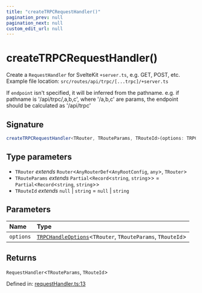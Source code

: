 ```yaml
---
title: "createTRPCRequestHandler()"
pagination_prev: null
pagination_next: null
custom_edit_url: null
---
```


# createTRPCRequestHandler()

Create a `RequestHandler` for SvelteKit `+server.ts`, e.g. GET, POST, etc.
Example file location: `src/routes/api/trpc/[...trpc]/+server.ts`

 If `endpoint` isn't specified, it will be inferred from the pathname.
e.g. if pathname is '/api/trpc/,a,b,c', where '/a,b,c' are params, the endpoint should be calculated as '/api/trpc'

## Signature

```ts
createTRPCRequestHandler<TRouter, TRouteParams, TRouteId>(options: TRPCHandleOptions<TRouter, TRouteParams, TRouteId>): RequestHandler<TRouteParams, TRouteId>;
```

## Type parameters

- `TRouter` *extends* `Router`<`AnyRouterDef`<`AnyRootConfig`, `any`\>, `TRouter`\>
- `TRouteParams` *extends* `Partial`<`Record`<`string`, `string`\>\> = `Partial`<`Record`<`string`, `string`\>\>
- `TRouteId` *extends* `null` \| `string` = `null` \| `string`

## Parameters

| Name | Type |
| :------ | :------ |
| `options` | [`TRPCHandleOptions`](../types/TRPCHandleOptions.md)<`TRouter`, `TRouteParams`, `TRouteId`\> |

## Returns

`RequestHandler`<`TRouteParams`, `TRouteId`\>

Defined in:  [requestHandler.ts:13](https://github.com/bevm0/trpc-svelte-toolbox/blob/1f94003/packages/trpc-sveltekit/src/requestHandler.ts#L13)
